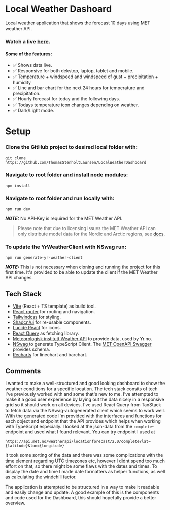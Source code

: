 # Local Weather Dashoard

Local weather application that shows the forecast 10 days using MET weather API.

### Watch a live [here](https://marvelous-brioche-bc1359.netlify.app "Local Weather Dashboard").

#### Some of the features:

- ✅ Shows data live.
- ✅ Responsive for both dekstop, laptop, tablet and mobile.
- ✅ Temperature + windspeed and windspeed of gust + precipitation + humidity
- ✅ Line and bar chart for the next 24 hours for temperature and precipitation.
- ✅ Hourly forecast for today and the following days.
- ✅ Todays temperature icon changes depending on weather.
- ✅ Dark/Light mode.

# Setup

### **Clone the GitHub project to desired local folder with:**

```
git clone https://github.com/ThomasStenholtLaursen/LocalWeatherDashboard
```

### **Navigate to root folder and install node modules:**

```
npm install
```

### **Navigate to root folder and run locally with:**

```
npm run dev
```

**_NOTE:_** No API-Key is required for the MET Weather API.

> Please note that due to licensing issues the MET Weather API can only distribute model data for the Nordic and Arctic regions, see [docs](https://api.met.no/weatherapi/locationforecast/2.0/documentation "Vite getting started").

### **To update the YrWeatherClient with NSwag run:**

```
npm run generate-yr-weather-client
```

**_NOTE:_** This is not necessary when cloning and running the project for this first time. It's provided to be able to update the client if the MET Weather API changes.

## Tech Stack

- [Vite](https://vitejs.dev/guide/ "Vite getting started") (React + TS template) as build tool.
- [React router](https://reactrouter.com/en/main/start/overview "React Router feature overview") for routing and navigation.
- [Tailwindcss](https://tailwindcss.com/docs/installation "Get started with Tailwind CSS") for styling.
- [Shadcn/ui](https://ui.shadcn.com/docs "shadcn/ui docs") for re-usable components.
- [Lucide React](https://lucide.dev/icons/ "Lucide React Icons") for icons.
- [React Query](https://tanstack.com/query/v3/docs/framework/react/overview "TanStack Query v3 - Overview") as fetching library.
- [Meteorologisk institutt Weather API](https://developer.yr.no/doc/GettingStarted/ "MET Weather API - Getting Started") to provide data, used by Yr.no.
- [NSwag ](https://github.com/RicoSuter/NSwag "Vite getting started") to generate TypeScript Client. The [MET OpenAPI Swagger](https://api.met.no/weatherapi/locationforecast/2.0/swagger "Schema for the JSON format included in the OpenAPI spec") provides schema.
- [Recharts](https://recharts.org/en-US/api/ComposedChart "Recharts ComposedChart") for linechart and barchart.

## Comments

I wanted to make a well-structured and good looking dashboard to show the weather conditions for a specific location. The tech stack consits of tech I've previously worked with and some that's new to me. I've attempted to make it a good user experience by laying out the data nicely in a responsive grid so it should work on all devices. I've used React Query from TanStack to fetch data via the NSwag-autogenerated client which seems to work well. With the generated code I'm provided with the interfaces and functions for each object and endpoint that the API provides which helps when working with TypeScript especially. I looked at the json-data from the `complete`-endpoint and used what I found relevant.
You can try endpoint I used at

```
https://api.met.no/weatherapi/locationforecast/2.0/complete?lat={latitude}&lon={longitude}
```

It took some sorting of the data and there was some complications with the time element regarding UTC timezones etc, however I didnt spend too much effort on that, so there might be some flaws with the dates and times. To display the date and time I made date formatters as helper functions, as well as calculating the windchill factor.

The application is attempted to be structured in a way to make it readable and easily change and update. A good example of this is the components and code used for the Dashboard, this should hopefully provide a better overview.
